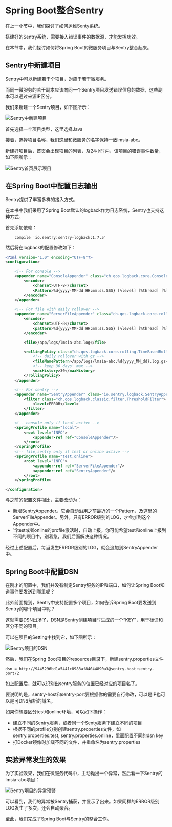 # Spring Boot整合Sentry

在上一小节中，我们探讨了如何运维Senty系统。

搭建好的Sentry系统，需要接入错误事件的数据源，才能发挥功效。

在本节中，我们探讨如何将Spring Boot的微服务项目与Sentry整合起来。

## Sentry中新建项目

Sentry中可以新建若干个项目，对应于若干微服务。

而同一微服务的若干副本应该向同一个Sentry项目发送错误信息的数据，这些副本可以通过来源IP区分。

我们来新建一个Sentry项目，如下图所示：

![Sentry中新建项目](https://image.xiaoxiaofeng.site/blog/2023/05/18/xxf-20230518104331.png?xxfjava)

首先选择一个项目类型，这里选择Java

接着，选择项目名称，我们这里和微服务的名字保持一致lmsia-abc。

新建好项目后，首页会出现项目的列表，及24小时内，该项目的错误事件数量，如下图所示：

![Sentry首页展示项目](https://image.xiaoxiaofeng.site/blog/2023/05/18/xxf-20230518104334.png?xxfjava)

## 在Spring Boot中配置日志输出

Sentry提供了丰富多样的接入方式。

在本书中我们采用了Spring Boot默认的logback作为日志系统，Sentry也支持这种方式。

首先添加依赖：
```grovvy
    compile 'io.sentry:sentry-logback:1.7.5'
```

然后将在logback的配置修改如下：
```xml
<?xml version="1.0" encoding="UTF-8"?>
<configuration>

    <!-- For console -->
    <appender name="ConsoleAppender" class="ch.qos.logback.core.ConsoleAppender">
        <encoder>
            <charset>UTF-8</charset>
            <Pattern>%d{yyyy-MM-dd HH:mm:ss.SSS} [%level] [%thread] [%logger] [tr=%mdc{TRACE_ID:-0}] %msg %n</Pattern>
        </encoder>
    </appender>

    <!-- For file with daily rollover -->
    <appender name="ServerFileAppender" class="ch.qos.logback.core.rolling.RollingFileAppender">
        <encoder>
            <charset>UTF-8</charset>
            <pattern>%d{yyyy-MM-dd HH:mm:ss.SSS} [%level] [%thread] [%logger] [tr=%X{TRACE_ID:-0}] %msg %n</pattern>
        </encoder>

        <file>/app/logs/lmsia-abc.log</file>

        <rollingPolicy class="ch.qos.logback.core.rolling.TimeBasedRollingPolicy">
            <!-- daily rollover with gz -->
            <fileNamePattern>/app/logs/lmsia-abc.%d{yyyy_MM_dd}.log.gz</fileNamePattern>
            <!-- keep 30 days' max -->
            <maxHistory>30</maxHistory>
        </rollingPolicy>
    </appender>

    <!-- For sentry -->
    <appender name="SentryAppender" class="io.sentry.logback.SentryAppender">
        <filter class="ch.qos.logback.classic.filter.ThresholdFilter">
            <level>ERROR</level>
        </filter>
    </appender>

    <!-- console only if local active -->
    <springProfile name="local">
        <root level="INFO">
            <appender-ref ref="ConsoleAppender"/>
        </root>
    </springProfile>
    <!-- file,sentry only if test or online active -->
    <springProfile name="test,online">
        <root level="INFO">
            <appender-ref ref="ServerFileAppender"/>
            <appender-ref ref="SentryAppender"/>
        </root>
    </springProfile>

</configuration>
```

与之前的配置文件相比，主要改动为：
* 新增SentryAppender。它会自动沿用之前最近的一个Pattern，及这里的ServerFileAppender。另外，只有ERROR级别的LOG，才会加到这个Appender中。
* 当test或者online的profile激活时，自动上报。你可能希望test和online上报到不同的项目中，别着急，我们后面解决这种情况。

经过上述配置后，每当发生ERROR级别的LOG，就会追加到SentryAppender中。

## Spring Boot中配置DSN

在刚才的配置中，我们并没有制定Sentry服务的IP和端口，如何让Spring Boot知道事件要发送到哪里呢？

此外前面提到，Sentry中支持配置多个项目，如何告诉Spring Boot要发送到Sentry的哪个项目中呢？

这就需要DSN出场了，DSN是Sentry创建项目时生成的一个“KEY”，用于标识和区分不同的项目。

可以在项目的Setting中找到它，如下图所示：

![Sentry项目的DSN](https://image.xiaoxiaofeng.site/blog/2023/05/18/xxf-20230518104339.png?xxfjava)

然后，我们在Spring Boot项目的resources目录下，新建sentry.properties文件
```
dsn = http://9445296bd1a5441c8988af84044890a3@sentry-host:sentry-port/2
```

如上配置后，就可以识别出sentry服务的位置已经对应的项目名了。

要说明的是，sentry-host和sentry-port要根据你的需要自行修改，可以是IP也可以是可DNS解析的域名。

如果你想要区分test和online环境，可以如下操作：
* 建立不同的Sentry服务，或者同一个Senty服务下建立不同的项目
* 根据不同的profile分别创建sentry.properties文件，如sentry.properties.test, sentry.properties.online，里面配置不同的dsn key
* 打Docker镜像时加载不同的文件，并重命名为sentry.properties

## 实验异常发生的效果

为了实验效果，我们在微服务代码中，主动抛出一个异常，然后看一下Sentry的lmsia-abc项目：

![Sentry项目的异常预警](https://image.xiaoxiaofeng.site/blog/2023/05/18/xxf-20230518104341.png?xxfjava)

可以看到，我们的异常被Sentry捕获，并显示了出来。如果同样的ERROR级别LOG发生了多次，还会自动聚合。

至此，我们完成了Spring Boot与Sentry的整合工作。
